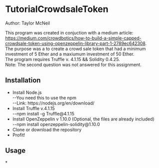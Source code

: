 <h1> TutorialCrowdsaleToken </h1>
Author: Taylor McNeil

This program was created in conjuction with a medium article: https://medium.com/crowdbotics/how-to-build-a-simple-capped-crowdsale-token-using-openzeppelin-library-part-1-2789ec642308. <br>
The purpose was a to create a crowd sale token that had a minimum investment of 5 Ether and a maxiumum investment of 50 Ether. <br>
The program requires Truffle v. 4.1.15 && Solidity 0.4.25. <br>
Note: The second question was not answered for this assignment.<br>

<h2> Installation </h2>
<ul>
<li> Install Node.js </li>
  --You need this to use the npm <br>
  --Link: https://nodejs.org/en/download/ <br>
 <li> Install Truffle v.4.1.15</li> 
  --npm install -g Truffle@4.1.15 <br>
  <li> Install OpenZeppelin v 1.10.0 (Optional, the files are already included) </li>
  --npm install openzeppelin-solidity@1.10.0 <br>
 <li> Clone or download the repository </li> 
<li> Profit! </li> 
 </ul>

<h2> Usage </h2>
*
  
  
